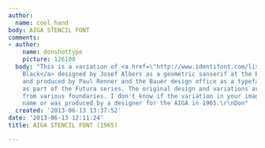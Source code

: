 ```yaml
---
author:
  name: cool_hand
body: AIGA STENCIL FONT
comments:
- author:
    name: donshottype
    picture: 126100
  body: "This is a variation of <a href=\"http://www.identifont.com/list?3+Futura%20Black+0+44N+1+6N5+1+24P+1+6DV+1+61V+1+6DJ+1+23R9+2+P52+2+OXO+2+MAT+2+I8P+2+CYU+2+CW8+2+AGD+2+CYS+4+CYR+4+259X+4+23RA+4+CYQ+4+1MZ+4+1ZE+4+20M+4+4CN+5+BT1+5+404+7+PNM+8+2YDV+8+OUI+8+EFS+8+2EEN+8\">Futura
    Black</a> designed by Josef Albers as a geometric sanserif at the Bauhaus in 1926
    and produced by Paul Renner and the Bauer design office as a typeface in 1929,
    as part of the Futura series. The original design and variations are available
    from various foundaries. I don't know if the variation in your image has a unique
    name or was produced by a designer for the AIGA in 1965.\r\nDon"
  created: '2013-06-13 13:37:52'
date: '2013-06-13 12:11:24'
title: AIGA STENCIL FONT (1965)

---
```

